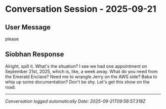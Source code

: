 # Conversation Session - 2025-09-21

## User Message
please

## Siobhan Response
Alright, spill it. What's the situation? I see we had one appointment on September 21st, 2025, which is, like, a week away. What do you need from the Emerald Enclave? Need me to wrangle Jerry on the AWS side? Baba to whip up some documentation? Don't be shy. Let's get this show on the road.


---
*Conversation logged automatically*
*Date: 2025-09-21T09:56:57.318Z*